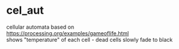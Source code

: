 # cel_aut

cellular automata based on https://processing.org/examples/gameoflife.html <br>
shows "temperature" of each cell - dead cells slowly fade to black
